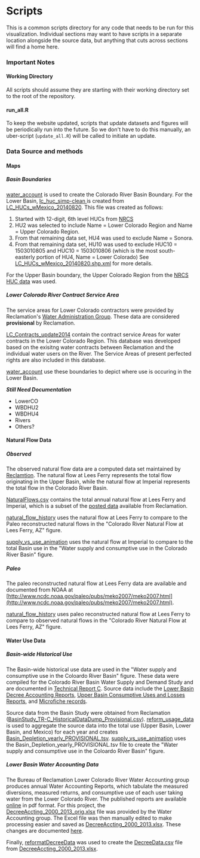 Scripts
=======

This is a common scripts directory for any code that needs to be run for 
this visualization.  Individual sections may want to have scripts in a 
separate location alongside the source data, but anything that cuts 
across sections will find a home here.

### Important Notes

#### Working Directory

All scripts should assume they are starting with their working directory 
set to the root of the repository. 

#### run_all.R

To keep the website updated, scripts that update datasets and figures will 
be periodically run into the future. So we don't have to do this manually, 
an uber-script (`update_all.R`) will be called to initiate an update. 

### Data Source and methods

#### Maps

##### Basin Boundaries 
[water_account](R/water_account.R) is used to create the Colorado River Basin Boundary. For the Lower Basin, [lc_huc_simp-clean ](../src_data/CO_WBD/lc_huc_simp-clean.shp) is created from [LC_HUCs_wMexico_20140820](../src_data/CO_WBD/LC_UC_HUCs_wMexico_20140820.shp). This file was created as follows:
1. Started with 12-digit, 6th level HUCs from [NRCS](http://www.nrcs.usda.gov/wps/portal/nrcs/detail/national/water/watersheds/?cid=nrcs143_021630)
1. HU2 was selected to include Name = Lower Colorado Region and Name = Upper Colorado Region. 
1. From that remaining data set, HU4 was used to exclude Name = Sonora. 
1. From that remaining data set, HU10 was used to exclude HUC10 = 1503010805 and HUC10 = 1503010806 (which is the most south-easterly portion of HU4, Name = Lower Colorado)
See [LC_HUCs_wMexico_20140820.shp.xml](../src_data/CO_WBD/LC_UC_HUCs_wMexico_20140820.shp.xml) for more details.

For the Upper Basin boundary, the Upper Colorado Region from the [NRCS HUC data](http://www.nrcs.usda.gov/wps/portal/nrcs/detail/national/water/watersheds/?cid=nrcs143_021630) was used.

##### Lower Colorado River Contract Service Area

The service areas for Lower Colorado contractors were provided by Reclamation's [Water Administration Group](http://www.usbr.gov/lc/region/g4000/contracts/entitlements.html). These data are considered **provisional** by Reclamation. 

[LC_Contracts_update2014](../src_data/LCContractSvcAreas) contain the contract service Areas for water contracts in the Lower Colorado Region. This database was developed based on the exisitng water contracts between Reclamation and the individual water users on the River. The Service Areas of present perfected rights are also included in this database.

[water_account](R/water_account.R) use these boundaries to depict where use is occuring in the Lower Basin.

***Still Need Documentation*** 
* LowerCO
* WBDHU2
* WBDHU4
* Rivers
* Others?

#### Natural Flow Data

##### Observed

The observed natural flow data are a computed data set maintained by [Reclamtion](http://www.usbr.gov/lc/region/g4000/NaturalFlow/current.html). The natural flow at Lees Ferry represents the total flow originating in the Upper Basin, while the natural flow at Imperial represents the total flow in the Colorado River Basin. 

[NaturalFlows.csv](../src_data/NaturalFlow.csv) contains the total annual natural flow at Lees Ferry and Imperial, which is a subset of the [posted data](http://www.usbr.gov/lc/region/g4000/NaturalFlow/current.html) available from Reclamation.

[natural_flow_history](R/natural_flow_history.R) uses the natural flow at Lees Ferry to compare to the Paleo reconstructed natural flows in the "Colorado River Natural Flow at Lees Ferry, AZ" figure.

[supply_vs_use_animation](R/supply_vs_use_animation.R) uses the natural flow at Imperial to compare to the total Basin use in the "Water supply and consumptive use in the Colorado River Basin" figure.

##### Paleo

The paleo reconstructed natural flow at Lees Ferry data are available and documented from NOAA at [http://www.ncdc.noaa.gov/paleo/pubs/meko2007/meko2007.html](http://www.ncdc.noaa.gov/paleo/pubs/meko2007/meko2007.html).

[natural_flow_history](R/natural_flow_history.R) uses paleo reconstructed natural flow at Lees Ferry to compare to observed natural flows in the "Colorado River Natural Flow at Lees Ferry, AZ" figure.

#### Water Use Data

##### Basin-wide Historical Use

The Basin-wide historical use data are used in the "Water supply and consumptive use in the Coloardo River Basin" figure. These data were compiled for the Colorado River Basin Water Supply and Demand Study and are documented in [Technical Report C](http://www.usbr.gov/lc/region/programs/crbstudy/finalreport/techrptC.html). Source data include the [Lower Basin Decree Accounting Reports](http://www.usbr.gov/lc/region/g4000/wtracct.html#decree), [Upper Basin Consumptive Uses and Losses Reports](http://www.usbr.gov/uc/library/envdocs/reports/crs/crsul.html), and [Microfiche records](http://www.usbr.gov/lc/region/g4000/NaturalFlow/supportNF.html).

Source data from the Basin Study were obtained from Reclamation ([BasinStudy_TR-C_HistoricalDataDump_Provisional.csv](../src_data/BasinStudy_TR-C_HistoricalDataDump_Provisional.csv)). [reform_usage_data](reform_usage_data.R) is used to aggregate the source data into the total use (Upper Basin, Lower Basin, and Mexico) for each year and creates [Basin_Depletion_yearly_PROVISIONAL.tsv](../src_data/Basin_Depletion_yearly_PROVISIONAL.tsv). [supply_vs_use_animation](R/supply_vs_use_animation.R) uses the Basin_Depletion_yearly_PROVISIONAL.tsv file to create the  "Water supply and consumptive use in the Coloardo River Basin" figure.

##### Lower Basin Water Accounting Data

The Bureau of Reclamation Lower Colorado River Water Accounting group produces annual Water Accounting Reports, which tabulate the measured diversions, measured returns, and consumptive use of each user taking water from the Lower Colorado River. The published reports are available [online](http://www.usbr.gov/lc/region/g4000/wtracct.html#decree) in pdf format. For this project, the [DecreeAccting_2000_2013_orig.xlsx](../src_data/LBDecreeAccounting/DecreeAccting_2000_2013_orig.xlsx) file was provided by the Water Accounting group. The Excel file was then manually edited to make processing easier and saved as [DecreeAccting_2000_2013.xlsx](../src_data/LBDecreeAccounting/DecreeAccting_2000_2013.xlsx). These changes are documented [here](../src_data/LBDecreeAccounting/).

Finally, [reformatDecreeData](R/reformatDecreeData.R) was used to create the [DecreeData.csv](../src_data/LBDecreeAccounting/DecreeData.csv) file from [DecreeAccting_2000_2013.xlsx](../src_data/LBDecreeAccounting/DecreeAccting_2000_2013.xlsx).
